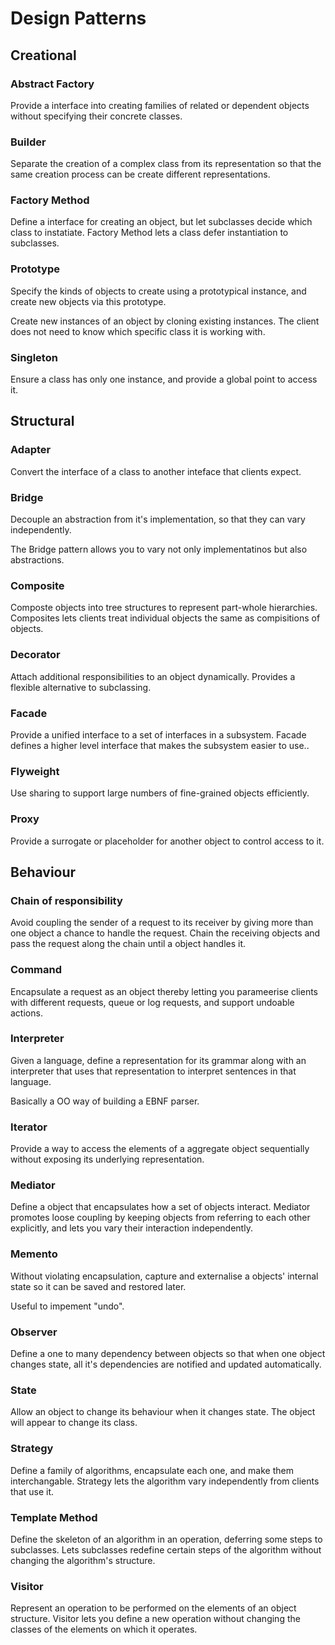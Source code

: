 # Design Patterns

## Creational 

###  Abstract Factory

Provide a interface into creating families of related or dependent objects without specifying their concrete classes.


###  Builder

Separate the creation of a complex class from its representation so that the same creation process can be create different representations.


### Factory Method

Define a interface for creating an object, but let subclasses decide which class to instatiate. Factory Method lets a class defer instantiation to subclasses.

### Prototype

Specify the kinds of objects to create using a prototypical instance, and create new objects via this prototype.

Create new instances of an object by cloning existing instances. The client does not need to know which specific class it is working with.


### Singleton

Ensure a class has only one instance, and provide a global point to access it. 

## Structural

### Adapter

Convert the interface of a class to another inteface that clients expect. 

### Bridge

Decouple an abstraction from it's implementation, so that they can vary independently.

The Bridge pattern allows you to vary not only implementatinos but also abstractions.


### Composite

Composte objects into tree structures to represent part-whole hierarchies. Composites lets clients treat individual objects the same as compisitions of objects.

### Decorator

Attach additional responsibilities to an object dynamically. Provides a flexible alternative to subclassing.

### Facade

Provide a unified interface to a set of interfaces in a subsystem. Facade defines a higher level interface that makes the subsystem easier to use..

### Flyweight

Use sharing to support large numbers of fine-grained objects efficiently.

### Proxy

Provide a surrogate or placeholder for another object to control access to it.

## Behaviour

### Chain of responsibility

Avoid coupling the sender of a request to its receiver by giving more than one object a chance to handle the request. Chain the receiving objects and pass the request along the chain until a object handles it.

### Command

Encapsulate a request as an object thereby letting you parameerise clients with different requests, queue or log requests, and support undoable actions.

### Interpreter

Given a language, define a representation for its grammar along with an interpreter that uses that representation to interpret sentences in that language.

Basically a OO way of building a EBNF parser.

### Iterator

Provide a way to access the elements of a aggregate object sequentially without exposing its underlying representation.

### Mediator

Define a object that encapsulates how a set of objects interact. Mediator promotes loose coupling by keeping objects from referring to each other explicitly, and lets you vary their interaction independently.

### Memento

Without violating encapsulation, capture and externalise a objects' internal state so it can be saved and restored later.

Useful to impement "undo".

### Observer

Define a one to many dependency between objects so that when one object changes state, all it's dependencies are notified and updated automatically.

### State

Allow an object to change its behaviour when it changes state. The object will appear to change its class.

### Strategy

Define a family of algorithms, encapsulate each one, and make them interchangable. Strategy lets the algorithm vary independently from clients that use it.

### Template Method

Define the skeleton of an algorithm in an operation, deferring some steps to subclasses. Lets subclasses redefine certain steps of the algorithm without changing the algorithm's structure.

### Visitor

Represent an operation to be performed on the elements of an object structure. Visitor lets you define a new operation without changing the classes of the elements on which it operates.

